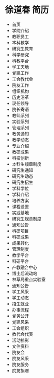 # 徐道春 简历
- 首页
- 学院介绍
- 教职员工
- 本科教学
- 研究生教育
- 科学研究
- 科教平台
- 学工天地
- 党建工作
- 工会教代会
- 院友工作
- 组织机构
- 历史沿革
- 现任领导
- 院长寄语
- 教师系列
- 实验系列
- 管理系列
- 教务通知
- 教学动态
- 专业介绍
- 教研成果
- 科技创新
- 本科生规章制度
- 研究生通知
- 研究生动态
- 研究生招生
- 学科学位
- 学科介绍
- 培养方案
- 课程设置
- 实践基地
- 研究生规章制度
- 通知公告
- 科研项目
- 科研成果
- 成果转化
- 管理制度
- 教学平台
- 科研平台
- 产教融合中心
- 博士后流动站
- 林草局重点实验室
- 通知公告
- 学工风采
- 学工动态
- 招生就业
- 办事流程
- 党务公开
- 党建风采
- 工会组织
- 教代会代表
- 活动掠影
- 文件资料
- 院友会
- 院友风采
- 院友服务
- 院友捐赠
